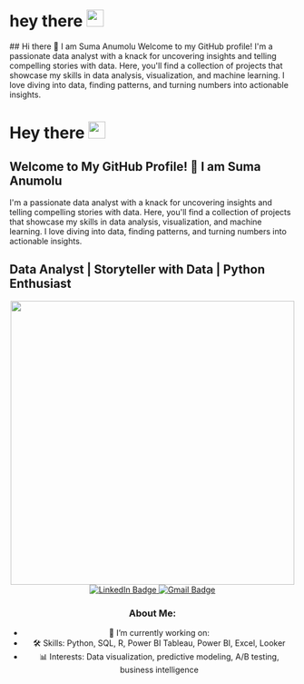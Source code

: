 <h1>
  hey there
  <img src="https://media.giphy.com/media/hvRJCLFzcasrR4ia7z/giphy.gif" width="30px"/>
</h1>
## Hi there 👋 I am Suma Anumolu
Welcome to my GitHub profile! I'm a passionate data analyst with a knack for uncovering insights and telling compelling stories with data. Here, you'll find a collection of projects that showcase my skills in data analysis, visualization, and machine learning. I love diving into data, finding patterns, and turning numbers into actionable insights.

<h1>
  Hey there
  <img src="https://media.giphy.com/media/hvRJCLFzcasrR4ia7z/giphy.gif" width="30px"/>
</h1>

## Welcome to My GitHub Profile! 👋 I am Suma Anumolu
I'm a passionate data analyst with a knack for uncovering insights and telling compelling stories with data. Here, you'll find a collection of projects that showcase my skills in data analysis, visualization, and machine learning. I love diving into data, finding patterns, and turning numbers into actionable insights.

<!--
**anumolusuma6/anumolusuma6** is a ✨ _special_ ✨ repository because its `README.md` (this file) appears on your GitHub profile.

Here are some ideas to get you started:

- 🔭 I’m currently working on ...
- 🌱 I’m currently learning ...
- 👯 I’m looking to collaborate on ...
- 🤔 I’m looking for help with ...
- 💬 Ask me about ...
- 📫 How to reach me: ...
- 😄 Pronouns: ...
- ⚡ Fun fact: ...
-->
## Data Analyst | Storyteller with Data | Python Enthusiast

<div id="header" align="center">
  <img src="https://i.giphy.com/media/v1.Y2lkPTc5MGI3NjExMGhjcndicDRjMmw5dzNmcmwxZnJza3I0eWhuNXNhOWYxdm96czI1NiZlcD12MV9pbnRlcm5hbF9naWZfYnlfaWQmY3Q9Zw/JqmupuTVZYaQX5s094/giphy.gif" width="500"/>
  <div id="badges">
    <a href="https://www.linkedin.com/in/suma-anumolu-345a52163/">
      <img src="https://img.shields.io/badge/LinkedIn-blue?style=for-the-badge&logo=linkedin&logoColor=white" alt="LinkedIn Badge"/>
    </a>
    <a href="mailto:anumolusuma@gmail.com">
      <img src="https://img.shields.io/badge/Gmail-red?style=for-the-badge&logo=gmail&logoColor=white" alt="Gmail Badge"/>
    </a>
  </div>
  



### About Me:
- 🔭 I’m currently working on: 
- 🛠️ Skills: Python, SQL, R, Power BI Tableau, Power BI, Excel, Looker
- 📊 Interests: Data visualization, predictive modeling, A/B testing, business intelligence




<!---
anumolusuma6/anumolusuma6 is a ✨ special ✨ repository because its `README.md` (this file) appears on your GitHub profile.
You can click the Preview link to take a look at your changes.
--->

